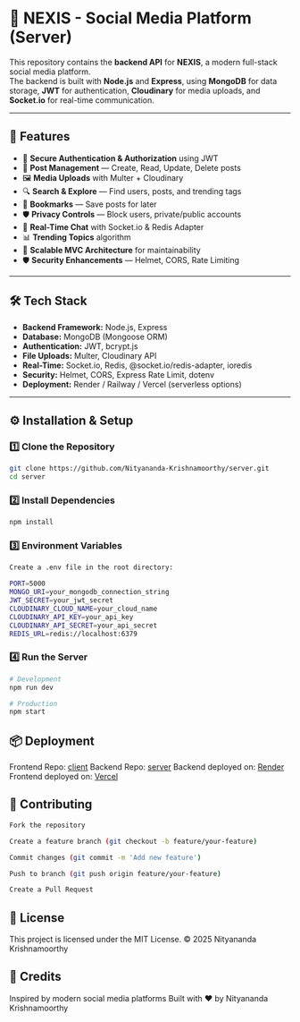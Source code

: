 # 📱 NEXIS - Social Media Platform (Server)

This repository contains the **backend API** for **NEXIS**, a modern full-stack social media platform.  
The backend is built with **Node.js** and **Express**, using **MongoDB** for data storage, **JWT** for authentication, **Cloudinary** for media uploads, and **Socket.io** for real-time communication.

---

## 🚀 Features

- 🔑 **Secure Authentication & Authorization** using JWT  
- 📝 **Post Management** — Create, Read, Update, Delete posts  
- 🖼 **Media Uploads** with Multer + Cloudinary  
- 🔍 **Search & Explore** — Find users, posts, and trending tags  
- 📌 **Bookmarks** — Save posts for later  
- 🛡 **Privacy Controls** — Block users, private/public accounts  
- 💬 **Real-Time Chat** with Socket.io & Redis Adapter  
- 📊 **Trending Topics** algorithm  
- 🧩 **Scalable MVC Architecture** for maintainability  
- 🛡 **Security Enhancements** — Helmet, CORS, Rate Limiting  

---

## 🛠 Tech Stack

- **Backend Framework:** Node.js, Express  
- **Database:** MongoDB (Mongoose ORM)  
- **Authentication:** JWT, bcrypt.js  
- **File Uploads:** Multer, Cloudinary API  
- **Real-Time:** Socket.io, Redis, @socket.io/redis-adapter, ioredis  
- **Security:** Helmet, CORS, Express Rate Limit, dotenv  
- **Deployment:** Render / Railway / Vercel (serverless options)  

---

## ⚙️ Installation & Setup

### 1️⃣ Clone the Repository
```bash
git clone https://github.com/Nityananda-Krishnamoorthy/server.git
cd server
```

### 2️⃣ Install Dependencies
```bash
npm install
```
### 3️⃣ Environment Variables
```bash
Create a .env file in the root directory:

PORT=5000
MONGO_URI=your_mongodb_connection_string
JWT_SECRET=your_jwt_secret
CLOUDINARY_CLOUD_NAME=your_cloud_name
CLOUDINARY_API_KEY=your_api_key
CLOUDINARY_API_SECRET=your_api_secret
REDIS_URL=redis://localhost:6379

```

### 4️⃣ Run the Server
```bash
# Development
npm run dev

# Production
npm start
```

## 📦 Deployment

Frontend Repo: [client](https://github.com/Nityananda-Krishnamoorthy/client.git)
Backend Repo: [server](https://github.com/Nityananda-Krishnamoorthy/server.git)
Backend deployed on: [Render](https://server-6i3j.onrender.com)
Frontend deployed on: [Vercel](https://client-beige-ten-94.vercel.app/)

## 🤝 Contributing
```bash
Fork the repository

Create a feature branch (git checkout -b feature/your-feature)

Commit changes (git commit -m 'Add new feature')

Push to branch (git push origin feature/your-feature)

Create a Pull Request
```

## 📜 License
This project is licensed under the MIT License.
© 2025 Nityananda Krishnamoorthy

## 🙌 Credits
Inspired by modern social media platforms
Built with ❤️ by Nityananda Krishnamoorthy




